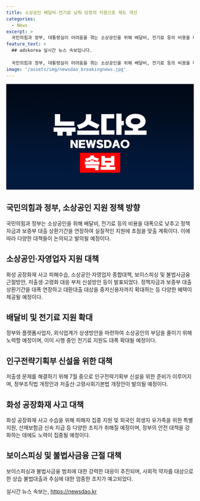 ```yaml
---
title: 소상공인 배달비·전기료 낮춰 당정의 지원으로 제도 개선
categories:
  - News
excerpt: >
  국민의힘과 정부, 대통령실이 어려움을 겪는 소상공인을 위해 배달비, 전기료 등의 비용을 대폭으로 낮출 방침이다. 이에 정책자금과 보증부 대출 상환기간을 대폭 연장하고 대환대출 대상도 중저신용자까지 확대할 계획이며, 저출생 문제를 해결하기 위해 인구전략기획부 신설을 위한 정부조직법 개정안과 저출산·고령사회기본법 개정안을 7월 중 발의할 예정이다. 또한, 화성 공장화재 사고 피해수습 및 재발방지 대책과 소상공인·자영업자 종합대책, 보이스피싱 및 불법사금융 근절방안 등을 발표했으며, 이러한 정책들이 소상공인에 대한 실질적인 지원을 목표로 한다.
feature_text: >
  ## adskorea 실시간 뉴스 속보입니다.

  국민의힘과 정부, 대통령실이 어려움을 겪는 소상공인을 위해 배달비, 전기료 등의 비용을 대폭으로 낮출 방침이다. 이에 정책자금과 보증부 대출 상환기간을 대폭 연장하고 대환대출 대상도 중저신용자까지 확대할 계획이며, 저출생 문제를 해결하기 위해 인구전략기획부 신설을 위한 정부조직법 개정안과 저출산·고령사회기본법 개정안을 7월 중 발의할 예정이다. 또한, 화성 공장화재 사고 피해수습 및 재발방지 대책과 소상공인·자영업자 종합대책, 보이스피싱 및 불법사금융 근절방안 등을 발표했으며, 이러한 정책들이 소상공인에 대한 실질적인 지원을 목표로 한다.
image: '/assets/img/newsdao_breakingnews.jpg'
---
```


<p><img src="/assets/img/newsdao_breakingnews.jpg" alt="adskorea 속보" /></p>

<h2 data-ke-size="size26">국민의힘과 정부, 소상공인 지원 정책 방향</h2>

<p data-ke-size="size16">국민의힘과 정부는 소상공인을 위해 배달비, 전기료 등의 비용을 대폭으로 낮추고 정책자금과 보증부 대출 상환기간을 연장하여 실질적인 지원에 초점을 맞출 계획이다. 이에 따라 다양한 대책들이 논의되고 발의될 예정이다.</p>

<h2 data-ke-size="size26">소상공인·자영업자 지원 대책</h2>

<p data-ke-size="size16">화성 공장화재 사고 피해수습, 소상공인·자영업자 종합대책, 보이스피싱 및 불법사금융 근절방안, 저출생·고령화 대응 부처 신설방안 등이 발표되었다. 정책자금과 보증부 대출 상환기간을 대폭 연장하고 대환대출 대상을 중저신용자까지 확대하는 등 다양한 혜택이 제공될 예정이다.</p>

<h2 data-ke-size="size26">배달비 및 전기료 지원 확대</h2>

<p data-ke-size="size16">정부와 플랫폼사업자, 외식업계가 상생방안을 마련하여 소상공인의 부담을 줄이기 위해 노력할 예정이며, 이미 시행 중인 전기료 지원도 대폭 확대될 예정이다.</p>

<h2 data-ke-size="size26">인구전략기획부 신설을 위한 대책</h2>

<p data-ke-size="size16">저출생 문제를 해결하기 위해 7월 중으로 인구전략기획부 신설을 위한 준비가 이루어지며, 정부조직법 개정안과 저출산·고령사회기본법 개정안이 발의될 예정이다.</p>

<h2 data-ke-size="size26">화성 공장화재 사고 대책</h2>

<p data-ke-size="size16">화성 공장화재 사고 수습을 위해 피해자 집중 지원 및 외국인 희생자 유가족을 위한 특별 지원, 산재보험금 신속 지급 등 다양한 조치가 취해질 예정이며, 정부의 안전 대책을 강화하는 데에도 노력이 집중될 예정이다.</p>

<h2 data-ke-size="size26">보이스피싱 및 불법사금융 근절 대책</h2>

<p data-ke-size="size16">보이스피싱과 불법사금융 범죄에 대한 강력한 대응이 추진되며, 사회적 약자를 대상으로 한 상습 불법대출과 추심에 대한 엄중한 조치가 예고되었다.</p>
실시간 뉴스 속보는, <a href="https://newsdao.kr" rel="dofollow">https://newsdao.kr</a>


